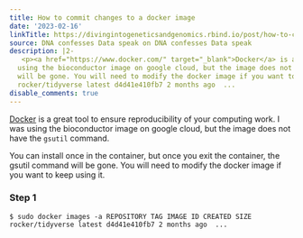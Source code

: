 ```yaml
---
title: How to commit changes to a docker image
date: '2023-02-16'
linkTitle: https://divingintogeneticsandgenomics.rbind.io/post/how-to-commit-changes-to-a-docker-image/
source: DNA confesses Data speak on DNA confesses Data speak
description: |2-
   <p><a href="https://www.docker.com/" target="_blank">Docker</a> is a great tool to ensure reproducibility of your computing work. I was
  using the bioconductor image on google cloud, but the image does not have the <code>gsutil</code> command.</p> <p>You can install once in the container, but once you exit the container, the gsutil command
  will be gone. You will need to modify the docker image if you want to keep using it.</p> <h3 id="step-1">Step 1</h3> <pre><code class="language-bash">$ sudo docker images -a REPOSITORY TAG IMAGE ID CREATED SIZE
  rocker/tidyverse latest d4d41e410fb7 2 months ago  ...
disable_comments: true
---
```

 <p><a href="https://www.docker.com/" target="_blank">Docker</a> is a great tool to ensure reproducibility of your computing work. I was
using the bioconductor image on google cloud, but the image does not have the <code>gsutil</code> command.</p> <p>You can install once in the container, but once you exit the container, the gsutil command
will be gone. You will need to modify the docker image if you want to keep using it.</p> <h3 id="step-1">Step 1</h3> <pre><code class="language-bash">$ sudo docker images -a REPOSITORY TAG IMAGE ID CREATED SIZE
rocker/tidyverse latest d4d41e410fb7 2 months ago  ...